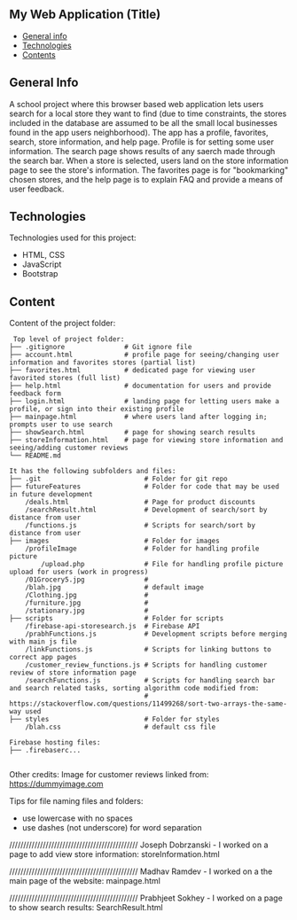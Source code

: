 ## My Web Application (Title)

* [General info](#general-info)
* [Technologies](#technologies)
* [Contents](#content)

## General Info
A school project where this browser based web application lets users search for a local store they want to find (due to time constraints, the stores included in the database are assumed to be all the small local businesses found in the app users neighborhood). The app has a profile, favorites, search, store information, and help page. Profile is for setting some user information. The search page shows results of any saerch made through the search bar. When a store is selected, users land on the store information page to see the store's information. The favorites page is for "bookmarking" chosen stores, and the help page is to explain FAQ and provide a means of user feedback.
	
## Technologies
Technologies used for this project:
* HTML, CSS
* JavaScript
* Bootstrap 
	
## Content
Content of the project folder:

```
 Top level of project folder: 
├── .gitignore               # Git ignore file
├── account.html             # profile page for seeing/changing user information and favorites stores (partial list)
├── favorites.html           # dedicated page for viewing user favorited stores (full list)
├── help.html                # documentation for users and provide feedback form
├── login.html               # landing page for letting users make a profile, or sign into their existing profile
├── mainpage.html            # where users land after logging in; prompts user to use search
├── showSearch.html          # page for showing search results
├── storeInformation.html    # page for viewing store information and seeing/adding customer reviews
└── README.md

It has the following subfolders and files:
├── .git                          # Folder for git repo
├── futureFeatures                # Folder for code that may be used in future development
    /deals.html                   # Page for product discounts
    /searchResult.html            # Development of search/sort by distance from user
    /functions.js                 # Scripts for search/sort by distance from user
├── images                        # Folder for images
    /profileImage                 # Folder for handling profile picture
        /upload.php               # File for handling profile picture upload for users (work in progress)
    /01Grocery5.jpg               # 
    /blah.jpg                     # default image
    /Clothing.jpg                 # 
    /furniture.jpg                # 
    /stationary.jpg               # 
├── scripts                       # Folder for scripts
    /firebase-api-storesearch.js  # Firebase API
    /prabhFunctions.js            # Development scripts before merging with main js file
    /linkFunctions.js             # Scripts for linking buttons to correct app pages
    /customer_review_functions.js # Scripts for handling customer review of store information page
    /searchFunctions.js           # Scripts for handling search bar and search related tasks, sorting algorithm code modified from: 
                                  #   https://stackoverflow.com/questions/11499268/sort-two-arrays-the-same-way used
├── styles                        # Folder for styles
    /blah.css                     # default css file

Firebase hosting files: 
├── .firebaserc...


```

Other credits:
Image for customer reviews linked from: https://dummyimage.com


Tips for file naming files and folders:
* use lowercase with no spaces
* use dashes (not underscore) for word separation

/\/\/\/\/\/\/\/\/\/\/\/\/\/\/\/\/\/\/\/\/\/\/\/\/\/\/\/\/\/\/\/\/\/\/\/\/\/\/\/\/\/\/\/\/\/
Joseph Dobrzanski - I worked on a page to add view store information: storeInformation.html

/\/\/\/\/\/\/\/\/\/\/\/\/\/\/\/\/\/\/\/\/\/\/\/\/\/\/\/\/\/\/\/\/\/\/\/\/\/\/\/\/\/\/\/\/\/
Madhav Ramdev - I worked on a the main page of the website: mainpage.html

/\/\/\/\/\/\/\/\/\/\/\/\/\/\/\/\/\/\/\/\/\/\/\/\/\/\/\/\/\/\/\/\/\/\/\/\/\/\/\/\/\/\/\/\/\/
Prabhjeet Sokhey - I worked on a page to show search results: SearchResult.html


